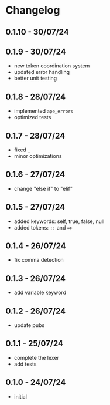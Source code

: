 # Changelog

## 0.1.10 - 30/07/24
## 0.1.9 - 30/07/24

- new token coordination system
- updated error handling
- better unit testing

## 0.1.8 - 28/07/24

- implemented `ape_errors`
- optimized tests

## 0.1.7 - 28/07/24

- fixed `_`
- minor optimizations

## 0.1.6 - 27/07/24

- change "else if" to "elif"

## 0.1.5 - 27/07/24

- added keywords: self, true, false, null
- added tokens: `::` and `=>`

## 0.1.4 - 26/07/24

- fix comma detection

## 0.1.3 - 26/07/24

- add variable keyword

## 0.1.2 - 26/07/24

- update pubs

## 0.1.1 - 25/07/24

- complete the lexer
- add tests

## 0.1.0 - 24/07/24

- initial
